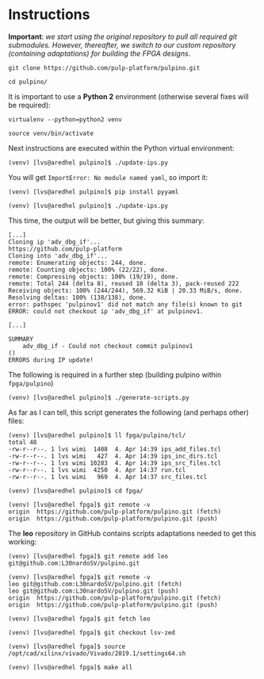 # Instructions

**Important**: _we start using the original repository to pull all required git submodules. However, thereafter, we switch to our custom repository (containing adaptations) for building the FPGA designs_.

```
git clone https://github.com/pulp-platform/pulpino.git
```

```
cd pulpino/
```

It is important to use a **Python 2**  environment (otherwise several fixes will be required):

```
virtualenv --python=python2 venv
```

```
source venv/bin/activate
```

Next instructions are executed within the Python virtual environment:

```
(venv) [lvs@aredhel pulpino]$ ./update-ips.py
```

You will get `ImportError: No module named yaml`, so import it:

```
(venv) [lvs@aredhel pulpino]$ pip install pyyaml
```

```
(venv) [lvs@aredhel pulpino]$ ./update-ips.py
```

This time, the output will be better, but giving this summary:

```
[...]
Cloning ip 'adv_dbg_if'...
https://github.com/pulp-platform
Cloning into 'adv_dbg_if'...
remote: Enumerating objects: 244, done.
remote: Counting objects: 100% (22/22), done.
remote: Compressing objects: 100% (19/19), done.
remote: Total 244 (delta 8), reused 10 (delta 3), pack-reused 222
Receiving objects: 100% (244/244), 569.32 KiB | 20.33 MiB/s, done.
Resolving deltas: 100% (138/138), done.
error: pathspec 'pulpinov1' did not match any file(s) known to git
ERROR: could not checkout ip 'adv_dbg_if' at pulpinov1.

[...]

SUMMARY
    adv_dbg_if - Could not checkout commit pulpinov1
()
ERRORS during IP update!
```

The following is required in a further step (building pulpino within `fpga/pulpino`) 

```
(venv) [lvs@aredhel pulpino]$ ./generate-scripts.py
```

As far as I can tell, this script generates the following (and perhaps other) files:

```
(venv) [lvs@aredhel pulpino]$ ll fpga/pulpino/tcl/
total 48
-rw-r--r--. 1 lvs wimi  1408  4. Apr 14:39 ips_add_files.tcl
-rw-r--r--. 1 lvs wimi   427  4. Apr 14:39 ips_inc_dirs.tcl
-rw-r--r--. 1 lvs wimi 10283  4. Apr 14:39 ips_src_files.tcl
-rw-r--r--. 1 lvs wimi  4250  4. Apr 14:37 run.tcl
-rw-r--r--. 1 lvs wimi   969  4. Apr 14:37 src_files.tcl
```

```
(venv) [lvs@aredhel pulpino]$ cd fpga/
```

```
(venv) [lvs@aredhel fpga]$ git remote -v
origin	https://github.com/pulp-platform/pulpino.git (fetch)
origin	https://github.com/pulp-platform/pulpino.git (push)
```

The **leo** repository in GitHub contains scripts adaptations needed to get this working:

```
(venv) [lvs@aredhel fpga]$ git remote add leo git@github.com:L30nardoSV/pulpino.git
```

```
(venv) [lvs@aredhel fpga]$ git remote -v
leo	git@github.com:L30nardoSV/pulpino.git (fetch)
leo	git@github.com:L30nardoSV/pulpino.git (push)
origin	https://github.com/pulp-platform/pulpino.git (fetch)
origin	https://github.com/pulp-platform/pulpino.git (push)
```

```
(venv) [lvs@aredhel fpga]$ git fetch leo
```

```
(venv) [lvs@aredhel fpga]$ git checkout lsv-zed
```

```
(venv) [lvs@aredhel fpga]$ source /opt/cad/xilinx/vivado/Vivado/2019.1/settings64.sh
```

```
(venv) [lvs@aredhel fpga]$ make all
```







